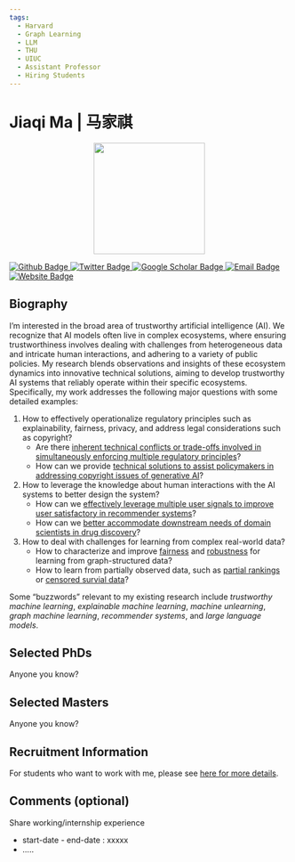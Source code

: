 ```yaml
---
tags:
  - Harvard
  - Graph Learning
  - LLM
  - THU
  - UIUC
  - Assistant Professor
  - Hiring Students
---
```


# Jiaqi Ma | 马家祺

<div style="display: flex; justify-content: center;">
  <img src="https://jiaqima.github.io/portrait.jpg" alt="" width="200"/>
</div>

<p align="left">
  <a href="https://github.com/jiaqima">
    <img src="https://img.shields.io/badge/Github-white?logo=github&logoColor=black&cacheSeconds=1" alt="Github Badge"/>
  </a>
  <a href="https://twitter.com/">
    <img src="https://img.shields.io/badge/Twitter-white?logo=twitter&logoColor=blue&cacheSeconds=1" alt="Twitter Badge"/>
  </a>
  <a href="https://scholar.google.com/citations?hl=en&user=Z9X2A1MAAAAJ&view_op=list_works&sortby=pubdate">
    <img src="https://img.shields.io/badge/GoogleScholar-white?logo=googlescholar&logoColor=blue&cacheSeconds=1" alt="Google Scholar Badge"/>
  </a>
  <a href="mailto:hbh001098hbh@sjtu.edu.cn">
    <img src="https://img.shields.io/badge/Email-white?logo=gmail&logoColor=blue" alt="Email Badge"/>
  </a>
  <a href="https://jiaqima.github.io/">
  <img src="https://img.shields.io/badge/website-white?logo=wordpress&logoColor=blue" alt="Website Badge"/>
  </a>
</p>




## Biography

I’m interested in the broad area of trustworthy artificial intelligence (AI). We recognize that AI models often live in complex ecosystems, where ensuring trustworthiness involves dealing with challenges from heterogeneous data and intricate human interactions, and adhering to a variety of public policies. My research blends observations and insights of these ecosystem dynamics into innovative technical solutions, aiming to develop trustworthy AI systems that reliably operate within their specific ecosystems. Specifically, my work addresses the following major questions with some detailed examples:

1. How to effectively operationalize regulatory principles such as explainability, fairness, privacy, and address legal considerations such as copyright?
   - Are there [inherent technical conflicts or trade-offs involved in simultaneously enforcing multiple regulatory principles](https://openreview.net/forum?id=SCtMSXVSmI)?
   - How can we provide [technical solutions to assist policymakers in addressing copyright issues of generative AI](https://arxiv.org/pdf/2312.06646.pdf)?
2. How to leverage the knowledge about human interactions with the AI systems to better design the system?
   - How can we [effectively leverage multiple user signals to improve user satisfactory in recommender systems](https://www.kdd.org/kdd2018/accepted-papers/view/modeling-task-relationships-in-multi-task-learning-with-multi-gate-mixture-)?
   - How can we [better accommodate downstream needs of domain scientists in drug discovery](https://openreview.net/forum?id=Yo06F8kfMa1)?
3. How to deal with challenges for learning from complex real-world data?
   - How to characterize and improve [fairness](https://arxiv.org/pdf/2106.15535.pdf) and [robustness](https://arxiv.org/pdf/2106.10785.pdf) for learning from graph-structured data?
   - How to learn from partially observed data, such as [partial rankings](https://arxiv.org/pdf/2006.05067.pdf) or [censored survial data](https://arxiv.org/abs/2008.08637)?

Some “buzzwords” relevant to my existing research include *trustworthy machine learning*, *explainable machine learning*, *machine unlearning*, *graph machine learning*, *recommender systems*, and *large language models*.


## Selected PhDs

Anyone you know? 



## Selected Masters

Anyone you know? 



## Recruitment Information

For students who want to work with me, please see [here for more details](https://jiaqima.github.io/opening).

## Comments (optional)

Share working/internship experience

* start-date - end-date : xxxxx
* .....
